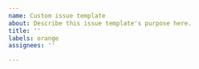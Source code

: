 ```yaml
---
name: Custom issue template
about: Describe this issue template's purpose here.
title: ''
labels: orange
assignees: ''

---
```



